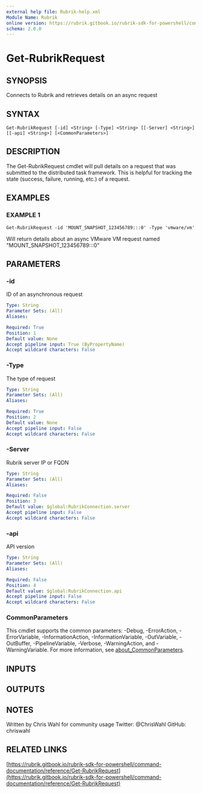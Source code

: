```yaml
---
external help file: Rubrik-help.xml
Module Name: Rubrik
online version: https://rubrik.gitbook.io/rubrik-sdk-for-powershell/command-documentation/reference/Get-RubrikRequest
schema: 2.0.0
---
```


# Get-RubrikRequest

## SYNOPSIS
Connects to Rubrik and retrieves details on an async request

## SYNTAX

```
Get-RubrikRequest [-id] <String> [-Type] <String> [[-Server] <String>] [[-api] <String>] [<CommonParameters>]
```

## DESCRIPTION
The Get-RubrikRequest cmdlet will pull details on a request that was submitted to the distributed task framework.
This is helpful for tracking the state (success, failure, running, etc.) of a request.

## EXAMPLES

### EXAMPLE 1
```
Get-RubrikRequest -id 'MOUNT_SNAPSHOT_123456789:::0' -Type 'vmware/vm'
```

Will return details about an async VMware VM request named "MOUNT_SNAPSHOT_123456789:::0"

## PARAMETERS

### -id
ID of an asynchronous request

```yaml
Type: String
Parameter Sets: (All)
Aliases:

Required: True
Position: 1
Default value: None
Accept pipeline input: True (ByPropertyName)
Accept wildcard characters: False
```

### -Type
The type of request

```yaml
Type: String
Parameter Sets: (All)
Aliases:

Required: True
Position: 2
Default value: None
Accept pipeline input: False
Accept wildcard characters: False
```

### -Server
Rubrik server IP or FQDN

```yaml
Type: String
Parameter Sets: (All)
Aliases:

Required: False
Position: 3
Default value: $global:RubrikConnection.server
Accept pipeline input: False
Accept wildcard characters: False
```

### -api
API version

```yaml
Type: String
Parameter Sets: (All)
Aliases:

Required: False
Position: 4
Default value: $global:RubrikConnection.api
Accept pipeline input: False
Accept wildcard characters: False
```

### CommonParameters
This cmdlet supports the common parameters: -Debug, -ErrorAction, -ErrorVariable, -InformationAction, -InformationVariable, -OutVariable, -OutBuffer, -PipelineVariable, -Verbose, -WarningAction, and -WarningVariable. For more information, see [about_CommonParameters](http://go.microsoft.com/fwlink/?LinkID=113216).

## INPUTS

## OUTPUTS

## NOTES
Written by Chris Wahl for community usage
Twitter: @ChrisWahl
GitHub: chriswahl

## RELATED LINKS

[https://rubrik.gitbook.io/rubrik-sdk-for-powershell/command-documentation/reference/Get-RubrikRequest](https://rubrik.gitbook.io/rubrik-sdk-for-powershell/command-documentation/reference/Get-RubrikRequest)

